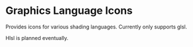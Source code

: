 # Graphics Language Icons

Provides icons for various shading languages. Currently only supports glsl.

Hlsl is planned eventually.